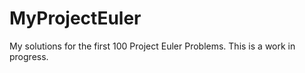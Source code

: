 # MyProjectEuler
My solutions for the first 100 Project Euler Problems. This is a work in progress. 
